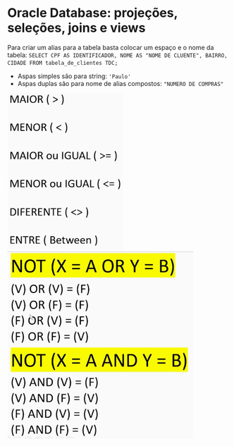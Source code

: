 # Oracle Database: projeções, seleções, joins e views

<p>
    Para criar um alias para a tabela basta colocar um espaço e o nome da tabela:
    <code>SELECT CPF AS IDENTIFICADOR, NOME AS "NOME DE CLUENTE", BAIRRO, CIDADE FROM tabela_de_clientes TDC;</code>
</p>

<p>
    <ul>
        <li>Aspas simples são para string: <code>'Paulo'</code></li>
        <li>Aspas duplas são para nome de alias compostos: <code>"NUMERO DE COMPRAS"</code></li>
    </ul>
</p>

![OPERADORES](image.png)
![alt text](image-1.png)